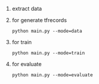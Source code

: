 1. extract data

2. for generate tfrecords

       python main.py --mode=data

3. for train

       python main.py --mode=train

4. for evaluate

       python main.py --mode=evaluate
